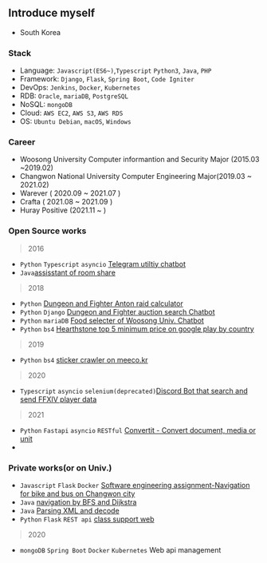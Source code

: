 ## Introduce myself

- South Korea

### Stack
- Language: `Javascript(ES6~)`,`Typescript` `Python3`, `Java`, `PHP`
- Framework: `Django`, `Flask`, `Spring Boot`, `Code Igniter`
- DevOps: `Jenkins`, `Docker`, `Kubernetes`
- RDB: `Oracle`, `mariaDB`, `PostgreSQL`
- NoSQL: `mongoDB`
- Cloud: `AWS EC2`, `AWS S3`, `AWS RDS`
- OS: `Ubuntu Debian`, `macOS`, `Windows`

### Career
- Woosong University Computer informantion and Security Major (2015.03 ~2019.02)
- Changwon National University Computer Engineering Major(2019.03 ~ 2021.02)
- Warever ( 2020.09 ~ 2021.07 )
- Crafta ( 2021.08 ~ 2021.09 )
- Huray Positive (2021.11 ~ )

### Open Source works

> 2016

- `Python` `Typescript` `asyncio` [Telegram utiltiy chatbot](https://github.com/SiGae/sigaebot)
- `Java`[assisstant of room share](https://github.com/SiGae/Boardtell)
> 2018
- `Python` [Dungeon and Fighter Anton raid calculator](https://github.com/SiGae/Dnf_addon_Anton_Raid)
- `Python` `Django` [Dungeon and Fighter auction search Chatbot](https://github.com/SiGae/DnF_searchbot)
- `Python` `mariaDB` [Food selecter of Woosong Univ. Chatbot](https://github.com/SiGae/Woosong-food-guide)
- `Python` `bs4` [Hearthstone top 5 minimum price on google play by country](https://github.com/SiGae/Secert-Card-Store)
> 2019
- `Python` `bs4` [sticker crawler on meeco.kr](https://github.com/SiGae/meecoStickerCrawer)
> 2020
- `Typescript` `asyncio` `selenium(deprecated)`[Discord Bot that search and send FFXIV player data](https://github.com/SiGae/FFcord)
> 2021
- `Python` `Fastapi` `asyncio` `RESTful` [Convertit - Convert document, media or unit](https://github.com/SiGae/convert-it_back)
- 
### Private works(or on Univ.)

- `Javascript` `Flask` `Docker` [Software engineering assignment-Navigation for bike and bus on Changwon city](https://github.com/SiGae/2B)
- `Java` [navigation by BFS and Dijkstra](https://github.com/SiGae/adsterm)
- `Java` [Parsing XML and decode]()
- `Python` `Flask` `REST api` [class support web]()

> 2020
- `mongoDB` `Spring Boot` `Docker` `Kubernetes` Web api management
